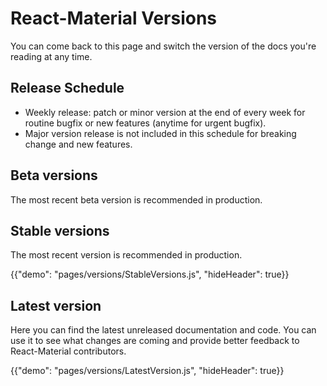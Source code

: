 # React-Material Versions

<p class="description">You can come back to this page and switch the version of the docs you're reading at any time.</p>

## Release Schedule

- Weekly release: patch or minor version at the end of every week for routine bugfix or new features (anytime for urgent bugfix).
- Major version release is not included in this schedule for breaking change and new features.

## Beta versions

The most recent beta version is recommended in production.

## Stable versions

The most recent version is recommended in production.

{{"demo": "pages/versions/StableVersions.js", "hideHeader": true}}

## Latest version

Here you can find the latest unreleased documentation and code.
You can use it to see what changes are coming and provide better feedback to React-Material contributors.

{{"demo": "pages/versions/LatestVersion.js", "hideHeader": true}}
